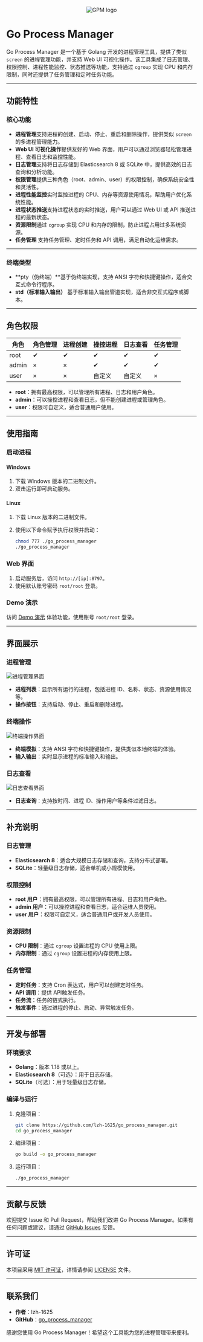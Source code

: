 <div align="center">
  <br/>
  <img src="https://raw.githubusercontent.com/lzh-1625/go_process_manager/refs/heads/master/resources/templates/favicon.ico" alt="GPM logo">
  <br/>
</div>

# Go Process Manager

Go Process Manager 是一个基于 Golang 开发的进程管理工具，提供了类似 `screen` 的进程管理功能，并支持 Web UI 可视化操作。该工具集成了日志管理、权限控制、进程性能监控、状态推送等功能，支持通过 `cgroup` 实现 CPU 和内存限制，同时还提供了任务管理和定时任务功能。

---

## 功能特性

### 核心功能

- **进程管理**支持进程的创建、启动、停止、重启和删除操作，提供类似 `screen` 的多进程管理能力。
- **Web UI 可视化操作**提供友好的 Web 界面，用户可以通过浏览器轻松管理进程、查看日志和监控性能。
- **日志管理**支持将日志存储到 Elasticsearch 8 或 SQLite 中，提供高效的日志查询和分析功能。
- **权限管理**提供三种角色（root、admin、user）的权限控制，确保系统安全性和灵活性。
- **进程性能监控**实时监控进程的 CPU、内存等资源使用情况，帮助用户优化系统性能。
- **进程状态推送**支持进程状态的实时推送，用户可以通过 Web UI 或 API 推送进程的最新状态。
- **资源限制**通过 `cgroup` 实现 CPU 和内存的限制，防止进程占用过多系统资源。
- **任务管理**
  支持任务管理、定时任务和 API 调用，满足自动化运维需求。

---

### 终端类型

- **pty（伪终端）**基于伪终端实现，支持 ANSI 字符和快捷键操作，适合交互式命令行程序。
- **std（标准输入输出）**
  基于标准输入输出管道实现，适合非交互式程序或脚本。

---

## 角色权限

| 角色  | 角色管理 | 进程创建 | 操控进程 | 日志查看 | 任务管理 |
| ----- | -------- | -------- | -------- | -------- | -------- |
| root  | ✔       | ✔       | ✔       | ✔       | ✔       |
| admin | ×       | ×       | ✔       | ✔       | ✔       |
| user  | ×       | ×       | 自定义   | 自定义   | ×       |

- **root**：拥有最高权限，可以管理所有进程、日志和用户角色。
- **admin**：可以操控进程和查看日志，但不能创建进程或管理角色。
- **user**：权限可自定义，适合普通用户使用。

---

## 使用指南

### 启动进程

#### Windows

1. 下载 Windows 版本的二进制文件。
2. 双击运行即可启动服务。

#### Linux

1. 下载 Linux 版本的二进制文件。
2. 使用以下命令赋予执行权限并启动：

   ```bash
   chmod 777 ./go_process_manager
   ./go_process_manager
   ```

### Web 界面

1. 启动服务后，访问 `http://[ip]:8797`。
2. 使用默认账号密码 `root/root` 登录。

### Demo 演示

访问 [Demo 演示](http://xcon.top:9787/process) 体验功能，使用账号 `root/root` 登录。

---

## 界面展示

### 进程管理

![进程管理界面](https://github.com/lzh-1625/go_process_manager/assets/59822923/50f31b99-41d4-4d8c-88fe-20c978385155)

- **进程列表**：显示所有运行的进程，包括进程 ID、名称、状态、资源使用情况等。
- **操作按钮**：支持启动、停止、重启和删除进程。

### 终端操作

![终端操作界面](https://github.com/lzh-1625/go_process_manager/assets/59822923/63eb6bec-353f-4d12-a1d9-95d89fccdac3)

- **终端模拟**：支持 ANSI 字符和快捷键操作，提供类似本地终端的体验。
- **输入输出**：实时显示进程的标准输入和输出。

### 日志查看

![日志查看界面](https://github.com/lzh-1625/go_process_manager/assets/59822923/6af8e228-7709-45c5-aba8-4b61dc825026)

- **日志查询**：支持按时间、进程 ID、操作用户等条件过滤日志。

---

## 补充说明

### 日志管理

- **Elasticsearch 8**：适合大规模日志存储和查询，支持分布式部署。
- **SQLite**：轻量级日志存储，适合单机或小规模使用。

### 权限控制

- **root 用户**：拥有最高权限，可以管理所有进程、日志和用户角色。
- **admin 用户**：可以操控进程和查看日志，适合运维人员使用。
- **user 用户**：权限可自定义，适合普通用户或开发人员使用。

### 资源限制

- **CPU 限制**：通过 `cgroup` 设置进程的 CPU 使用上限。
- **内存限制**：通过 `cgroup` 设置进程的内存使用上限。

### 任务管理

- **定时任务**：支持 Cron 表达式，用户可以创建定时任务。
- **API 调用**：提供 API触发任务。
- **任务流**：任务的链式执行。
- **触发事件**：通过进程的停止、启动、异常触发任务。

---

## 开发与部署

### 环境要求

- **Golang**：版本 1.18 或以上。
- **Elasticsearch 8**（可选）：用于日志存储。
- **SQLite**（可选）：用于轻量级日志存储。

### 编译与运行

1. 克隆项目：

   ```bash
   git clone https://github.com/lzh-1625/go_process_manager.git
   cd go_process_manager
   ```
2. 编译项目：

   ```bash
   go build -o go_process_manager
   ```
3. 运行项目：

   ```bash
   ./go_process_manager
   ```

---

## 贡献与反馈

欢迎提交 Issue 和 Pull Request，帮助我们改进 Go Process Manager。如果有任何问题或建议，请通过 [GitHub Issues](https://github.com/lzh-1625/go_process_manager/issues) 反馈。

---

## 许可证

本项目采用 [MIT 许可证](https://opensource.org/licenses/MIT)，详情请参阅 [LICENSE](LICENSE) 文件。

---

## 联系我们

- **作者**：lzh-1625
- **GitHub**：[go_process_manager](https://github.com/lzh-1625/go_process_manager)

感谢您使用 Go Process Manager！希望这个工具能为您的进程管理带来便利。
